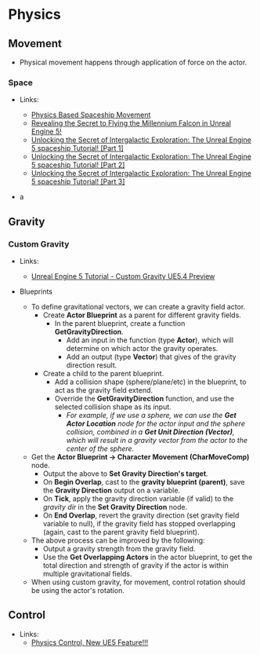# Physics

## Movement

- Physical movement happens through application of force on the actor.

### Space

- Links:
  - [Physics Based Spaceship Movement](https://www.youtube.com/watch?v=sf_vesVOBIg)
  - [Revealing the Secret to Flying the Millennium Falcon in Unreal Engine 5!](https://www.youtube.com/watch?v=jryE6dQV0Yw)
  - [Unlocking the Secret of Intergalactic Exploration: The Unreal Engine 5 spaceship Tutorial! [Part 1]](https://www.youtube.com/watch?v=QbW6LTW4_3Y)
  - [Unlocking the Secret of Intergalactic Exploration: The Unreal Engine 5 spaceship Tutorial! [Part 2]](https://www.youtube.com/watch?v=fIWiv_OjP2U)
  - [Unlocking the Secret of Intergalactic Exploration: The Unreal Engine 5 spaceship Tutorial! [Part 3]](https://www.youtube.com/watch?v=cGi31Tqs0Tw)

- a

## Gravity

### Custom Gravity

- Links:
  - [Unreal Engine 5 Tutorial - Custom Gravity UE5.4 Preview](https://www.youtube.com/watch?v=CZK7QplEbJs)

- Blueprints
  - To define gravitational vectors, we can create a gravity field actor.
    - Create **Actor Blueprint** as a parent for different gravity fields.
      - In the parent blueprint, create a function **GetGravityDirection**.
        - Add an input in the function (type **Actor**), which will determine on which actor the gravity operates.
        - Add an output (type **Vector**) that gives of the gravity direction result.
    - Create a child to the parent blueprint.
      - Add a collision shape (sphere/plane/etc) in the blueprint, to act as the gravity field extend.
      - Override the **GetGravityDirection** function, and use the selected collision shape as its input.
        - *For example, if we use a sphere, we can use the **Get Actor Location** node for the actor input and the sphere collision, combined in a **Get Unit Direction (Vector)**, which will result in a gravity vector from the actor to the center of the sphere.*
  - Get the **Actor Blueprint -> Character Movement (CharMoveComp)** node.
    - Output the above to **Set Gravity Direction's target**.
    - On **Begin Overlap**, cast to the **gravity blueprint (parent)**, save the **Gravity Direction** output on a variable.
    - On **Tick**, apply the gravity direction variable (if valid) to the *gravity dir* in the **Set Gravity Direction** node.
    - On **End Overlap**, revert the gravity direction (set gravity field variable to null), if the gravity field has stopped overlapping (again, cast to the parent gravity field blueprint).
  - The above process can be improved by the following:
    - Output a gravity strength from the gravity field.
    - Use the **Get Overlapping Actors** in the actor blueprint, to get the total direction and strength of gravity if the actor is within multiple gravitational fields.
  - When using custom gravity, for movement, control rotation should be using the actor's rotation.

## Control

- Links:
  - [Physics Control, New UE5 Feature!!!](https://www.youtube.com/watch?v=7rlU2XaR-yo)
